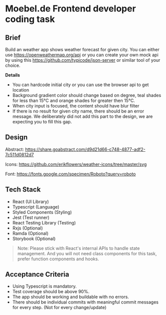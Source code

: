 # Moebel.de Frontend developer coding task

## Brief

Build an weather app shows weather forecast for given city. You can either use https://openweathermap.org/api or you can create your own mock api by using this https://github.com/typicode/json-server or similar tool of your choice.

**Details**

- You can hardcode initial city or you can use the browser api to get location
- Background gradient color should change based on degree, teal shades for less than 15°C and orange shades for greater then 15°C.
- When city input is focused, the content should have blur filter
- If there is no result for given city name, there should be an error message. We deliberately did not add this part to the design, we are expecting you to fill this gap.

## Design

Abstract: https://share.goabstract.com/d9d21d66-c748-4877-adf2-7c511d0812d7

Icons: https://github.com/erikflowers/weather-icons/tree/master/svg

Font: https://fonts.google.com/specimen/Roboto?query=roboto

## Tech Stack

- React (UI Library)
- Typescript (Language)
- Styled Components (Styling)
- Jest (Test runner)
- React Testing Library (Testing)
- Rxjs (Optional)
- Ramda (Optional)
- Storybook (Optional)

> Note: Please stick with React's internal APIs to handle state management. And you will not need class components for this task, prefer function components and hooks.

## Acceptance Criteria

- Using Typescript is mandatory.
- Test coverage should be above 90%.
- The app should be working and buildable with no errors.
- There should be individual commits with meaningful commit messages for every step. (Not for every change/update)
